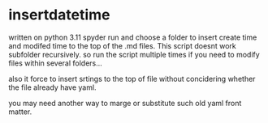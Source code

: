 # insertdatetime
written on python 3.11 spyder
run and choose a folder to insert create time and modifed time to the top of the .md files.
This script doesnt work subfolder recursively.
so run the script multiple times if you need to modify files within several folders...

also it force to insert srtings to the top of file without concidering whether the file already have yaml.

you may need another way to marge or substitute such old yaml front matter.


